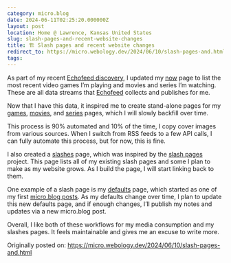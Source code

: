```yaml
---
category: micro.blog
date: 2024-06-11T02:25:20.000000Z
layout: post
location: Home @ Lawrence, Kansas United States
slug: slash-pages-and-recent-website-changes
title: 🏗️ Slash pages and recent website changes
redirect_to: https://micro.webology.dev/2024/06/10/slash-pages-and.html
tags: 
---
```


As part of my recent [Echofeed discovery](https://micro.webology.dev/2024/06/09/enhancing-my-digital.html), I updated my [now](https://jefftriplett.com/now/) page to list the most recent video games I’m playing and movies and series I’m watching. These are all data streams that [Echofeed](https://echofeed.app) collects and publishes for me.

Now that I have this data, it inspired me to create stand-alone pages for my [games](https://jefftriplett.com/games/), [movies](https://jefftriplett.com/movies/), and [series](https://jefftriplett.com/series/) pages, which I will slowly backfill over time.

This process is 90% automated and 10% of the time, I copy cover images from various sources. When I switch from RSS feeds to a few API calls, I can fully automate this process, but for now, this is fine.

I also created a [slashes](https://jefftriplett.com/slashes/) page, which was inspired by the [slash pages](https://slashpages.net) project. This page lists all of my existing slash pages and some I plan to make as my website grows. As I build the page, I will start linking back to them.

One example of a slash page is my [defaults](https://jefftriplett.com/defaults/) page, which started as one of my first [micro.blog posts](https://jefftriplett.com/2023/default-apps-2023/). As my defaults change over time, I plan to update this new defaults page, and if enough changes, I’ll publish my notes and updates via a new micro.blog post.

Overall, I like both of these workflows for my media consumption and my slashes pages. It feels maintainable and gives me an excuse to write more.

Originally posted on: https://micro.webology.dev/2024/06/10/slash-pages-and.html